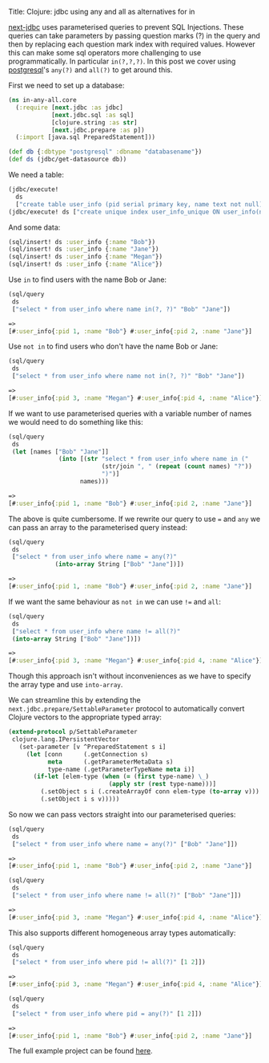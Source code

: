 Title: Clojure: jdbc using any and all as alternatives for in

[next-jdbc](https://github.com/seancorfield/next-jdbc) uses parameterised queries to prevent SQL Injections. These queries can take parameters by passing question marks (?) in the query and then by replacing each question mark index with required values. However this can make some sql operators more challenging to use programmatically. In particular `in(?,?,?)`. In this post we cover using [postgresql](https://www.postgresql.org/)'s `any(?)` and `all(?)` to get around this.

First we need to set up a database:

```clojure
(ns in-any-all.core
  (:require [next.jdbc :as jdbc]
            [next.jdbc.sql :as sql]
            [clojure.string :as str]
            [next.jdbc.prepare :as p])
  (:import [java.sql PreparedStatement]))

(def db {:dbtype "postgresql" :dbname "databasename"})
(def ds (jdbc/get-datasource db))
```

We need a table:

```clojure
(jdbc/execute!
  ds
  ["create table user_info (pid serial primary key, name text not null)"])
(jdbc/execute! ds ["create unique index user_info_unique ON user_info(name)"])
```

And some data:

```clojure
(sql/insert! ds :user_info {:name "Bob"})
(sql/insert! ds :user_info {:name "Jane"})
(sql/insert! ds :user_info {:name "Megan"})
(sql/insert! ds :user_info {:name "Alice"})
```

Use `in` to find users with the name Bob or Jane:

```clojure
(sql/query
 ds
 ["select * from user_info where name in(?, ?)" "Bob" "Jane"])

=>
[#:user_info{:pid 1, :name "Bob"} #:user_info{:pid 2, :name "Jane"}]

```

Use `not in` to find users who don't have the name Bob or Jane:

```clojure
(sql/query
 ds
 ["select * from user_info where name not in(?, ?)" "Bob" "Jane"])

=>
[#:user_info{:pid 3, :name "Megan"} #:user_info{:pid 4, :name "Alice"}]

```

If we want to use parameterised queries with a variable number of names we would need to do something like this:

```clojure
(sql/query
 ds
 (let [names ["Bob" "Jane"]]
              (into [(str "select * from user_info where name in ("
                          (str/join ", " (repeat (count names) "?"))
                          ")")]
                    names)))

=>
[#:user_info{:pid 1, :name "Bob"} #:user_info{:pid 2, :name "Jane"}]

```

The above is quite cumbersome. If we rewrite our query to use `=` and `any` we can pass an array to the parameterised query instead:

```clojure
(sql/query
 ds
 ["select * from user_info where name = any(?)"
             (into-array String ["Bob" "Jane"])])

=>
[#:user_info{:pid 1, :name "Bob"} #:user_info{:pid 2, :name "Jane"}]
```

If we want the same behaviour as `not in` we can use `!=` and `all`:

```clojure
(sql/query
 ds
 ["select * from user_info where name != all(?)"
 (into-array String ["Bob" "Jane"])])

=>
[#:user_info{:pid 3, :name "Megan"} #:user_info{:pid 4, :name "Alice"}]
```

Though this approach isn't without inconveniences as we have to specify the array type and use `into-array`.

We can streamline this by extending the `next.jdbc.prepare/SettableParameter` protocol to automatically convert Clojure vectors to the appropriate typed array:

```clojure
(extend-protocol p/SettableParameter
 clojure.lang.IPersistentVector
   (set-parameter [v ^PreparedStatement s i]
     (let [conn      (.getConnection s)
           meta      (.getParameterMetaData s)
           type-name (.getParameterTypeName meta i)]
       (if-let [elem-type (when (= (first type-name) \_)
                            (apply str (rest type-name)))]
         (.setObject s i (.createArrayOf conn elem-type (to-array v)))
         (.setObject i s v)))))
```

So now we can pass vectors straight into our parameterised queries:

```clojure
(sql/query
 ds
 ["select * from user_info where name = any(?)" ["Bob" "Jane"]])

=>
[#:user_info{:pid 1, :name "Bob"} #:user_info{:pid 2, :name "Jane"}]

(sql/query
 ds
 ["select * from user_info where name != all(?)" ["Bob" "Jane"]])

=>
[#:user_info{:pid 3, :name "Megan"} #:user_info{:pid 4, :name "Alice"}]
```

This also supports different homogeneous array types automatically:

```clojure
(sql/query
 ds
 ["select * from user_info where pid != all(?)" [1 2]])

=>
[#:user_info{:pid 3, :name "Megan"} #:user_info{:pid 4, :name "Alice"}]

(sql/query
 ds
 ["select * from user_info where pid = any(?)" [1 2]])

=>
[#:user_info{:pid 1, :name "Bob"} #:user_info{:pid 2, :name "Jane"}]
```

The full example project can be found
[here](https://github.com/andersmurphy/clj-cookbook/tree/master/sql/in-any-all).
